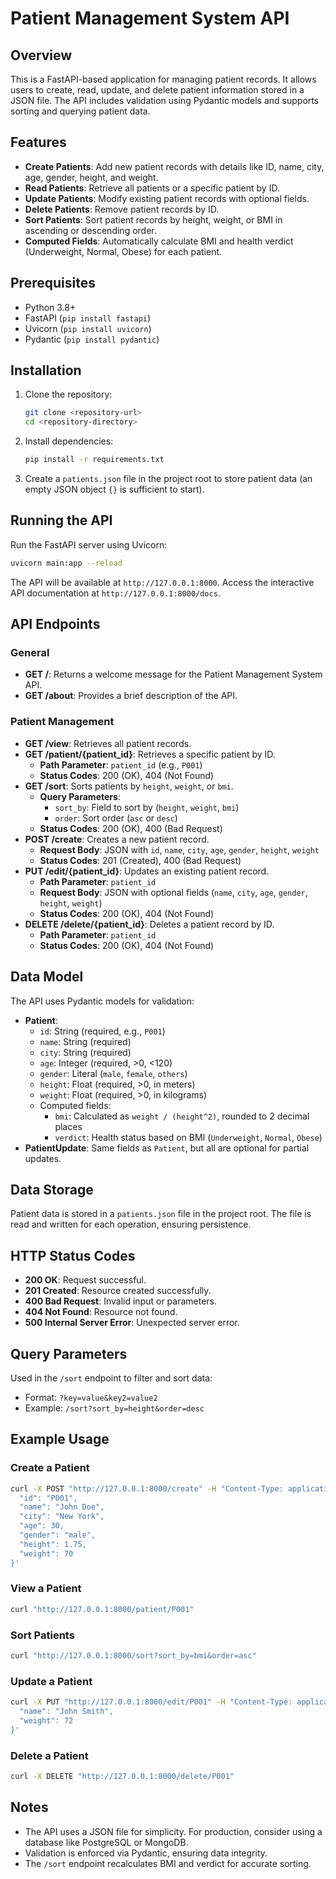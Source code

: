 # Patient Management System API

## Overview
This is a FastAPI-based application for managing patient records. It allows users to create, read, update, and delete patient information stored in a JSON file. The API includes validation using Pydantic models and supports sorting and querying patient data.

## Features
- **Create Patients**: Add new patient records with details like ID, name, city, age, gender, height, and weight.
- **Read Patients**: Retrieve all patients or a specific patient by ID.
- **Update Patients**: Modify existing patient records with optional fields.
- **Delete Patients**: Remove patient records by ID.
- **Sort Patients**: Sort patient records by height, weight, or BMI in ascending or descending order.
- **Computed Fields**: Automatically calculate BMI and health verdict (Underweight, Normal, Obese) for each patient.

## Prerequisites
- Python 3.8+
- FastAPI (`pip install fastapi`)
- Uvicorn (`pip install uvicorn`)
- Pydantic (`pip install pydantic`)

## Installation
1. Clone the repository:
   ```bash
   git clone <repository-url>
   cd <repository-directory>
   ```
2. Install dependencies:
   ```bash
   pip install -r requirements.txt
   ```
3. Create a `patients.json` file in the project root to store patient data (an empty JSON object `{}` is sufficient to start).

## Running the API
Run the FastAPI server using Uvicorn:
```bash
uvicorn main:app --reload
```
The API will be available at `http://127.0.0.1:8000`. Access the interactive API documentation at `http://127.0.0.1:8000/docs`.

## API Endpoints

### General
- **GET /**: Returns a welcome message for the Patient Management System API.
- **GET /about**: Provides a brief description of the API.

### Patient Management
- **GET /view**: Retrieves all patient records.
- **GET /patient/{patient_id}**: Retrieves a specific patient by ID.
  - **Path Parameter**: `patient_id` (e.g., `P001`)
  - **Status Codes**: 200 (OK), 404 (Not Found)
- **GET /sort**: Sorts patients by `height`, `weight`, or `bmi`.
  - **Query Parameters**:
    - `sort_by`: Field to sort by (`height`, `weight`, `bmi`)
    - `order`: Sort order (`asc` or `desc`)
  - **Status Codes**: 200 (OK), 400 (Bad Request)
- **POST /create**: Creates a new patient record.
  - **Request Body**: JSON with `id`, `name`, `city`, `age`, `gender`, `height`, `weight`
  - **Status Codes**: 201 (Created), 400 (Bad Request)
- **PUT /edit/{patient_id}**: Updates an existing patient record.
  - **Path Parameter**: `patient_id`
  - **Request Body**: JSON with optional fields (`name`, `city`, `age`, `gender`, `height`, `weight`)
  - **Status Codes**: 200 (OK), 404 (Not Found)
- **DELETE /delete/{patient_id}**: Deletes a patient record by ID.
  - **Path Parameter**: `patient_id`
  - **Status Codes**: 200 (OK), 404 (Not Found)

## Data Model
The API uses Pydantic models for validation:
- **Patient**:
  - `id`: String (required, e.g., `P001`)
  - `name`: String (required)
  - `city`: String (required)
  - `age`: Integer (required, >0, <120)
  - `gender`: Literal (`male`, `female`, `others`)
  - `height`: Float (required, >0, in meters)
  - `weight`: Float (required, >0, in kilograms)
  - Computed fields:
    - `bmi`: Calculated as `weight / (height^2)`, rounded to 2 decimal places
    - `verdict`: Health status based on BMI (`Underweight`, `Normal`, `Obese`)
- **PatientUpdate**: Same fields as `Patient`, but all are optional for partial updates.

## Data Storage
Patient data is stored in a `patients.json` file in the project root. The file is read and written for each operation, ensuring persistence.

## HTTP Status Codes
- **200 OK**: Request successful.
- **201 Created**: Resource created successfully.
- **400 Bad Request**: Invalid input or parameters.
- **404 Not Found**: Resource not found.
- **500 Internal Server Error**: Unexpected server error.

## Query Parameters
Used in the `/sort` endpoint to filter and sort data:
- Format: `?key=value&key2=value2`
- Example: `/sort?sort_by=height&order=desc`

## Example Usage
### Create a Patient
```bash
curl -X POST "http://127.0.0.1:8000/create" -H "Content-Type: application/json" -d '{
  "id": "P001",
  "name": "John Doe",
  "city": "New York",
  "age": 30,
  "gender": "male",
  "height": 1.75,
  "weight": 70
}'
```

### View a Patient
```bash
curl "http://127.0.0.1:8000/patient/P001"
```

### Sort Patients
```bash
curl "http://127.0.0.1:8000/sort?sort_by=bmi&order=asc"
```

### Update a Patient
```bash
curl -X PUT "http://127.0.0.1:8000/edit/P001" -H "Content-Type: application/json" -d '{
  "name": "John Smith",
  "weight": 72
}'
```

### Delete a Patient
```bash
curl -X DELETE "http://127.0.0.1:8000/delete/P001"
```

## Notes
- The API uses a JSON file for simplicity. For production, consider using a database like PostgreSQL or MongoDB.
- Validation is enforced via Pydantic, ensuring data integrity.
- The `/sort` endpoint recalculates BMI and verdict for accurate sorting.
